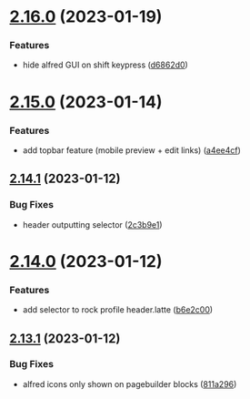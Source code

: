 # [2.16.0](https://github.com/baumrock/RockFrontend/compare/v2.15.0...v2.16.0) (2023-01-19)


### Features

* hide alfred GUI on shift keypress ([d6862d0](https://github.com/baumrock/RockFrontend/commit/d6862d041c61af0b067edd81e8cbd407d405aa04))



# [2.15.0](https://github.com/baumrock/RockFrontend/compare/v2.14.1...v2.15.0) (2023-01-14)


### Features

* add topbar feature (mobile preview + edit links) ([a4ee4cf](https://github.com/baumrock/RockFrontend/commit/a4ee4cfd5eb8dd149db8839a73088271713fb616))



## [2.14.1](https://github.com/baumrock/RockFrontend/compare/v2.14.0...v2.14.1) (2023-01-12)


### Bug Fixes

* header outputting selector ([2c3b9e1](https://github.com/baumrock/RockFrontend/commit/2c3b9e103c6327b866c7888226529928e269d67b))



# [2.14.0](https://github.com/baumrock/RockFrontend/compare/v2.13.1...v2.14.0) (2023-01-12)


### Features

* add selector to rock profile header.latte ([b6e2c00](https://github.com/baumrock/RockFrontend/commit/b6e2c00c9cda5271562639d65d5fe06cc511ef8b))



## [2.13.1](https://github.com/baumrock/RockFrontend/compare/v2.13.0...v2.13.1) (2023-01-12)


### Bug Fixes

* alfred icons only shown on pagebuilder blocks ([811a296](https://github.com/baumrock/RockFrontend/commit/811a29685e693eb2bae373c6c288da9e54e18818))



